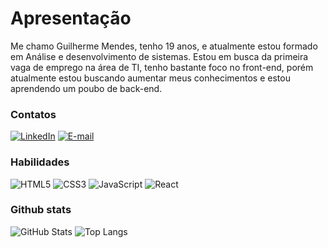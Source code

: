 # **Apresentação**
Me chamo Guilherme Mendes, tenho 19 anos, e atualmente estou formado em Análise e desenvolvimento de sistemas. Estou em busca da primeira vaga de emprego na área de TI, tenho bastante foco no front-end, porém atualmente estou buscando aumentar meus conhecimentos e estou aprendendo um poubo de back-end.

### Contatos
[![LinkedIn](https://img.shields.io/badge/LinkedIn-000?style=for-the-badge&logo=linkedin&logoColor=0E76A8)](https://www.linkedin.com/in/guilherme-mendes-ferreira/)
[![E-mail](https://img.shields.io/badge/Gmail-D14836?style=for-the-badge&logo=gmail&logoColor=white)](mailto:guimendesfe@gmail.com)

### Habilidades
![HTML5](https://img.shields.io/badge/HTML5-000?style=for-the-badge&logo=html5)
![CSS3](https://img.shields.io/badge/CSS3-000?style=for-the-badge&logo=css3&logoColor=264CE4)
![JavaScript](https://img.shields.io/badge/JavaScript-000?style=for-the-badge&logo=javascript)
![React](https://img.shields.io/badge/React-000?style=for-the-badge&logo=react)

### Github stats
![GitHub Stats](https://github-readme-stats.vercel.app/api?username=guimendesfe&theme=transparent&bg_color=000&border_color=30A3DC&show_icons=true&icon_color=30A3DC&title_color=E94D5F&text_color=FFF)
![Top Langs](https://github-readme-stats-git-masterrstaa-rickstaa.vercel.app/api/top-langs/?username=guimendesfe&bg_color=000&border_color=30A3DC&title_color=E94D5F&text_color=FFF)